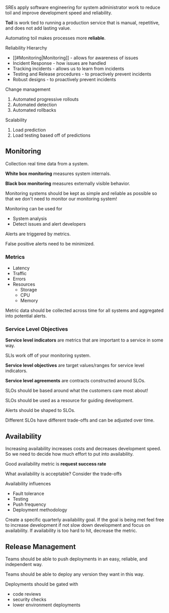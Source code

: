 
SREs apply software engineering for system administrator work to reduce toil and improve development speed and reliability.

**Toil** is work tied to running a production service that is manual, repetitive, and does not add lasting value.

Automating toil makes processes more **reliable**.

Reliability Hierarchy
- [[#Monitoring|Monitoring]] - allows for awareness of issues
- Incident Response - how issues are handled
- Tracking incidents - allows us to learn from incidents
- Testing and Release procedures - to proactively prevent incidents
- Robust designs - to proactively prevent incidents



Change management
1. Automated progressive rollouts
2. Automated detection
3. Automated rollbacks

Scalability
1. Load prediction
2. Load testing based off of predictions



## Monitoring

Collection real time data from a system.

**White box monitoring** measures system internals.

**Black box monitoring** measures externally visible behavior.

Monitoring systems should be kept as simple and reliable as possible so that we don't need to monitor our monitoring system!

Monitoring can be used for
- System analysis
- Detect issues and alert developers

Alerts are triggered by metrics.

False positive alerts need to be minimized.

### Metrics
- Latency
- Traffic
- Errors
- Resources
	- Storage
	- CPU
	- Memory

Metric data should be collected across time for all systems and aggregated into potential alerts.

### Service Level Objectives

**Service level indicators** are metrics that are important to a service in some way.

SLIs work off of your monitoring system.

**Service level objectives** are target values/ranges for service level indicators.

**Service level agreements** are contracts constructed around SLOs.

SLOs should be based around what the customers care most about!

SLOs should be used as a resource for guiding development.

Alerts should be shaped to SLOs.

Different SLOs have different trade-offs and can be adjusted over time.


## Availability

Increasing availability increases costs and decreases development speed. So we need to decide how much effort to put into availability.

Good availability metric is **request success rate** 

What availability is acceptable? Consider the trade-offs

Availability influences
- Fault tolerance
- Testing
- Push frequency
- Deployment methodology

Create a specific quarterly availability goal. If the goal is being met feel free to increase development if not slow down development and focus on availability. If availability is too hard to hit, decrease the metric.


## Release Management

Teams should be able to push deployments in an easy, reliable, and independent way.

Teams should be able to deploy any version they want in this way.

Deployments should be gated with
- code reviews
- security checks
- lower environment deployments


